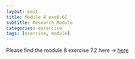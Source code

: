 ```yaml
---
layout: post
title: Module 8 exe8.6C
subtitle: Research Module
categories: excercise
tags: [exercise, module]
---
```


[docs]: https://sudeshnaidoo.github.io/assets/pdf/Exe8_6C_exec7_2Completed.xlsx

Please find the module 8 exercise 7.2 here -> [here][docs]
